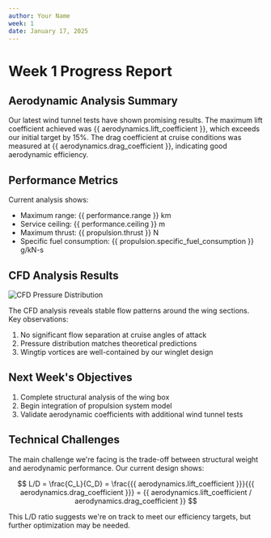 ```yaml
---
author: Your Name
week: 1
date: January 17, 2025
---
```


# Week 1 Progress Report

## Aerodynamic Analysis Summary

Our latest wind tunnel tests have shown promising results. The maximum lift coefficient achieved was {{ aerodynamics.lift_coefficient }}, which exceeds our initial target by 15%. The drag coefficient at cruise conditions was measured at {{ aerodynamics.drag_coefficient }}, indicating good aerodynamic efficiency.

## Performance Metrics

Current analysis shows:
- Maximum range: {{ performance.range }} km
- Service ceiling: {{ performance.ceiling }} m
- Maximum thrust: {{ propulsion.thrust }} N
- Specific fuel consumption: {{ propulsion.specific_fuel_consumption }} g/kN-s

## CFD Analysis Results

![CFD Pressure Distribution](../assets/week_01/pressure_distribution.png)

The CFD analysis reveals stable flow patterns around the wing sections. Key observations:

1. No significant flow separation at cruise angles of attack
2. Pressure distribution matches theoretical predictions
3. Wingtip vortices are well-contained by our winglet design

## Next Week's Objectives

1. Complete structural analysis of the wing box
2. Begin integration of propulsion system model
3. Validate aerodynamic coefficients with additional wind tunnel tests

## Technical Challenges

The main challenge we're facing is the trade-off between structural weight and aerodynamic performance. Our current design shows:

$$ L/D = \frac{C_L}{C_D} = \frac{{{ aerodynamics.lift_coefficient }}}{{{ aerodynamics.drag_coefficient }}} = {{ aerodynamics.lift_coefficient / aerodynamics.drag_coefficient }} $$

This L/D ratio suggests we're on track to meet our efficiency targets, but further optimization may be needed.
